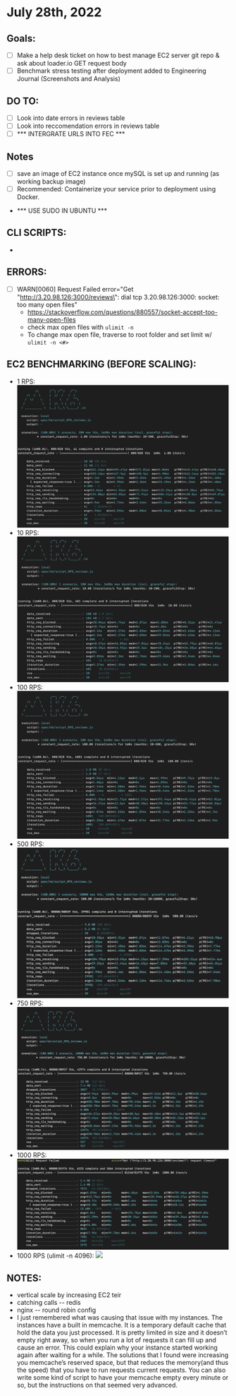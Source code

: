 # July 28th, 2022

## Goals:
- [ ] Make a help desk ticket on how to best manage EC2 server git repo & ask about loader.io GET request body
- [ ] Benchmark stress testing after deployment added to Engineering Journal (Screenshots and Analysis)

## DO TO:
- [ ] Look into date errors in reviews table
- [ ] Look into reccomendation errors in reviews table
- [ ] *** INTERGRATE URLS INTO FEC ***

## Notes
- [ ] save an image of EC2 instance once mySQL is set up and running (as working backup image)
- [ ] Recommended: Containerize your service prior to deployment using Docker.
- *** USE SUDO IN UBUNTU ***



## CLI SCRIPTS:
-

## ERRORS:
- [ ] WARN[0060] Request Failed error="Get \"http://3.20.98.126:3000/reviews\": dial tcp 3.20.98.126:3000: socket: too many open files"
  - https://stackoverflow.com/questions/880557/socket-accept-too-many-open-files
  - check max open files with ```ulimit -n```
  - To change max open file, traverse to root folder and set limit w/ ```ulimit -n <#>```

## EC2 BENCHMARKING (BEFORE SCALING):
- 1 RPS: ![](Resources/1RPS_k6_EC2.png)
- 10 RPS: ![](Resources/10RPS_k6_EC2.png)
- 100 RPS: ![](Resources/100RPS_k6_EC2.png)
- 500 RPS: ![](Resources/500RPS_k6_EC2.png)
- 750 RPS: ![](Resources/750RPS_k6_EC2.png)
- 1000 RPS: ![](Resources/1000RPS_k6_EC2.png)
- 1000 RPS (ulimit -n 4096): ![](Resources/1000RPS_k6_EC2_2.png)


## NOTES:
- vertical scale by increasing EC2 teir
- catching calls -- redis
- nginx -- round robin config
- I just remembered what was causing that issue with my instances. The instances have a built in memcache. It is a temporary default cache that hold the data you just processed. It is pretty limited in size and it doesn’t empty right away, so when you run a lot of requests it can fill up and cause an error.  This could explain why your instance started working again after waiting for a while.
The solutions that I found were increasing you memcache’s reserved space, but that reduces the memory(and thus the speed) that you have to run requests current requests. You can also write some kind of script to have your memcache empty every minute or so, but the instructions on that seemed very advanced.
